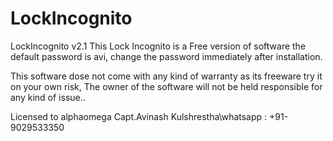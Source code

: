 # LockIncognito
LockIncognito v2.1
This Lock Incognito is a Free version of software the default password is avi, change the password immediately after installation.

This software dose not come with any kind of warranty as its freeware try it on your own risk, The owner of the software will not be held responsible for any kind of issue..

Licensed to alphaomega Capt.Avinash Kulshrestha\whatsapp : +91-9029533350
